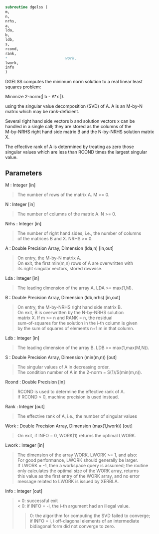 ```fortran  
subroutine dgelss (  
m,  
n,  
nrhs,  
a,  
lda,  
b,  
ldb,  
s,  
rcond,  
rank,  
*                          work,  
lwork,  
info  
)  
```  
  
DGELSS computes the minimum norm solution to a real linear least  
squares problem:  
  
Minimize 2-norm(| b - A*x |).  
  
using the singular value decomposition (SVD) of A. A is an M-by-N  
matrix which may be rank-deficient.  
  
Several right hand side vectors b and solution vectors x can be  
handled in a single call; they are stored as the columns of the  
M-by-NRHS right hand side matrix B and the N-by-NRHS solution matrix  
X.  
  
The effective rank of A is determined by treating as zero those  
singular values which are less than RCOND times the largest singular  
value.  
  
## Parameters  
M : Integer [in]  
> The number of rows of the matrix A. M >= 0.  
  
N : Integer [in]  
> The number of columns of the matrix A. N >= 0.  
  
Nrhs : Integer [in]  
> The number of right hand sides, i.e., the number of columns  
> of the matrices B and X. NRHS >= 0.  
  
A : Double Precision Array, Dimension (lda,n) [in,out]  
> On entry, the M-by-N matrix A.  
> On exit, the first min(m,n) rows of A are overwritten with  
> its right singular vectors, stored rowwise.  
  
Lda : Integer [in]  
> The leading dimension of the array A.  LDA >= max(1,M).  
  
B : Double Precision Array, Dimension (ldb,nrhs) [in,out]  
> On entry, the M-by-NRHS right hand side matrix B.  
> On exit, B is overwritten by the N-by-NRHS solution  
> matrix X.  If m >= n and RANK = n, the residual  
> sum-of-squares for the solution in the i-th column is given  
> by the sum of squares of elements n+1:m in that column.  
  
Ldb : Integer [in]  
> The leading dimension of the array B. LDB >= max(1,max(M,N)).  
  
S : Double Precision Array, Dimension (min(m,n)) [out]  
> The singular values of A in decreasing order.  
> The condition number of A in the 2-norm = S(1)/S(min(m,n)).  
  
Rcond : Double Precision [in]  
> RCOND is used to determine the effective rank of A.  
> If RCOND < 0, machine precision is used instead.  
  
Rank : Integer [out]  
> The effective rank of A, i.e., the number of singular values  
  
Work : Double Precision Array, Dimension (max(1,lwork)) [out]  
> On exit, if INFO = 0, WORK(1) returns the optimal LWORK.  
  
Lwork : Integer [in]  
> The dimension of the array WORK. LWORK >= 1, and also:  
> For good performance, LWORK should generally be larger.  
> If LWORK = -1, then a workspace query is assumed; the routine  
> only calculates the optimal size of the WORK array, returns  
> this value as the first entry of the WORK array, and no error  
> message related to LWORK is issued by XERBLA.  
  
Info : Integer [out]  
> = 0:  successful exit  
> < 0:  if INFO = -i, the i-th argument had an illegal value.  
> > 0:  the algorithm for computing the SVD failed to converge;  
> if INFO = i, i off-diagonal elements of an intermediate  
> bidiagonal form did not converge to zero.  
  
